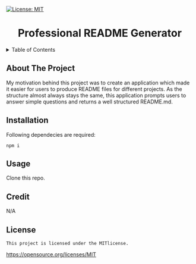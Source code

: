  [![License: MIT](https://img.shields.io/badge/License-MIT-yellow.svg)](https://opensource.org/licenses/MIT)

<h1 align="center">Professional README Generator</h1>

<details>
  <summary>Table of Contents</summary>
  <ol>
    <li>
        <a href="#about-the-project">About The Project</a>
      <ul>
        <li><a href="#installation">Installation</a></li>
      </ul>
    </li>
    <li><a href="#usage">Usage</a></li>
    <li><a href="#credit">Credit</a></li>
    <li><a href="#license">License</a></li>
  </ol>
</details>

## About The Project
My motivation behind this project was to create an application which made it easier for users to produce README files for different projects. As the structure almost always stays the same, this application prompts users to answer simple questions and returns a well structured README.md.

## Installation
Following dependecies are required:
```
npm i
```

## Usage
Clone this repo.

## Credit
N/A

## License
    
    This project is licensed under the MITlicense.
https://opensource.org/licenses/MIT
